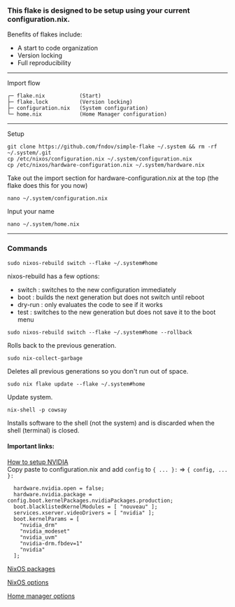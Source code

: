 ### This flake is designed to be setup using your current configuration.nix.

Benefits of flakes include:
- A start to code organization
- Version locking
- Full reproducibility
---
Import flow
```
┌─ flake.nix           (Start)
├─ flake.lock          (Version locking)
├─ configuration.nix   (System configuration)
└─ home.nix            (Home Manager configuration)
```
---
Setup
```
git clone https://github.com/fndov/simple-flake ~/.system && rm -rf ~/.system/.git
cp /etc/nixos/configuration.nix ~/.system/configuration.nix
cp /etc/nixos/hardware-configuration.nix ~/.system/hardware.nix
```
Take out the import section for hardware-configuration.nix at the top (the flake does this for you now)
```
nano ~/.system/configuration.nix
```
Input your name
```
nano ~/.system/home.nix
```
---
### Commands
```
sudo nixos-rebuild switch --flake ~/.system#home
```
nixos-rebuild has a few options:
* switch  : switches to the new configuration immediately
* boot    : builds the next generation but does not switch until reboot
* dry-run : only evaluates the code to see if it works
* test    : switches to the new generation but does not save it to the boot menu

```
sudo nixos-rebuild switch --flake ~/.system#home --rollback
```
Rolls back to the previous generation.

```
sudo nix-collect-garbage
```
Deletes all previous generations so you don't run out of space.

```
sudo nix flake update --flake ~/.system#home
```
Update system.

```
nix-shell -p cowsay
```
Installs software to the shell (not the system) and is discarded when the shell (terminal) is closed.

#### Important links:

[How to setup NVIDIA](https://nixos.wiki/wiki/Nvidia) <br>
Copy paste to configuration.nix and add `config` to `{ ... }:` => `{ config, ... }:`
```
  hardware.nvidia.open = false;
  hardware.nvidia.package = config.boot.kernelPackages.nvidiaPackages.production;
  boot.blacklistedKernelModules = [ "nouveau" ];
  services.xserver.videoDrivers = [ "nvidia" ];
  boot.kernelParams = [
    "nvidia_drm"
    "nvidia_modeset"
    "nvidia_uvm"
    "nvidia-drm.fbdev=1"
    "nvidia"
  ];
```


[NixOS packages](https://search.nixos.org/packages)

[NixOS options](https://search.nixos.org/options)

[Home manager options](https://home-manager-options.extranix.com/)
